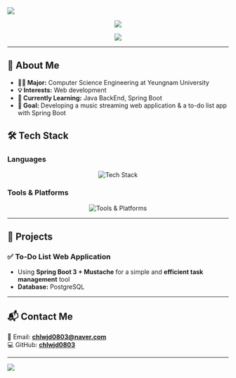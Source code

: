 <img src="https://capsule-render.vercel.app/api?type=waving&color=FFA500&height=300&section=header&text=Jung%20Choi&fontSize=80&width=100%" />

<p align="center">
  <img src="https://github-readme-stats.vercel.app/api?username=chlwjd0803&show_icons=true&theme=tokyonight" />
</p>

<p align="center">
  <a href="https://github.com/anuraghazra/github-readme-stats">
    <img src="https://github-readme-stats.vercel.app/api/top-langs/?username=chlwjd0803&layout=compact&theme=tokyonight" />
  </a>
</p>

---

## 🚀 About Me
- **👨‍🎓 Major:** Computer Science Engineering at Yeungnam University
- **💡 Interests:** Web development
- **📌 Currently Learning:** Java BackEnd, Spring Boot
- **🎯 Goal:** Developing a music streaming web application & a to-do list app with Spring Boot

## 🛠️ Tech Stack
### **Languages**
<p align="center">
  <img src="https://skillicons.dev/icons?i=cpp,java" alt="Tech Stack"/>
</p>

### **Tools & Platforms**
<p align="center">
  <img src="https://skillicons.dev/icons?i=idea,spring,postgresql,git,github,visualstudio" alt="Tools & Platforms"/>
</p>

---

## 📂 Projects
### ✅ **To-Do List Web Application**
- Using **Spring Boot 3 + Mustache** for a simple and **efficient task management** tool
- **Database:** PostgreSQL

---

## 📬 Contact Me
📧 Email: **chlwjd0803@naver.com**  
💻 GitHub: **[chlwjd0803](https://github.com/chlwjd0803)**  

---

<img src="https://capsule-render.vercel.app/api?type=waving&color=6495ED&height=300&section=footer&text=Thank%20You!&fontSize=80&width=100%" />
